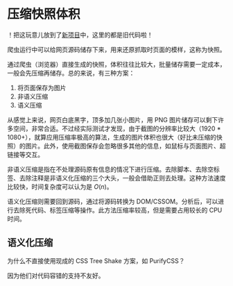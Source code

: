 # 压缩快照体积

！把这玩意儿放到了[新项目](https://github.com/Lionad-Morotar/mini-snapshot/blob/master/index.js)中，这里的都是旧代码啦！

爬虫运行中可以给网页源码储存下来，用来还原抓取时页面的模样，这称为快照。

通过爬虫（浏览器）直接生成的快照，体积往往比较大，批量储存需要一定成本，一般会先压缩再储存。总的来说，有三种方案：

1. 将页面保存为图片
2. 非语义压缩
3. 语义压缩

从感觉上来说，网页白底黑字，顶多加几张小图片，用 PNG 图片储存可以剩下许多空间，非常合适。不过经实际测试才发现，由于截图的分辨率比较大（1920 \* 1080+），就算应用压缩率极高的算法，生成的图片体积也很大（好比未压缩的快照）的图片。此外，使用截图保存会忽略很多其他的信息，如鼠标与页面图片、超链接等交互。

非语义压缩是指在不处理源码原有信息的情况下进行压缩。去除脚本、去除空标签、去除注释是非语义化压缩的三个大头，一般会借助正则去处理。这种方法速度比较快，时间复杂度可以认为是 $O(n)$。

语义化压缩则需要回到源码，通过将源码转换为 DOM/CSSOM。分析后，可以进行去除死代码、标签压缩等操作。此方法压缩率较高，但是需要占用较长的 CPU 时间。

## 语义化压缩

为什么不直接使用现成的 CSS Tree Shake 方案，如 PurifyCSS？

因为他们对代码容错的支持不友好。
